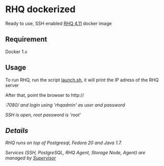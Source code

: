 RHQ dockerized
====

Ready to use, SSH enabled [RHQ 4.11](http://rhq.jboss.org/) docker image


Requirement
---
Docker 1.x


Usage
---
To run RHQ, run the script [launch.sh](https://github.com/gustavonalle/docker/blob/master/rhq/launch.sh), it will print the IP adress of the RHQ server

After that, point the browser to http://<address>:7080/ and login using 'rhqadmin' as user and password

SSH is open, root password is 'root'


Details
---

RHQ runs on top of Postgresql, Fedora 20 and Java 1.7. 

Services (SSH, PostgreSQL, RHQ Agent, Storage Node, Agent) are managed by [Supervisor](http://supervisord.org)

